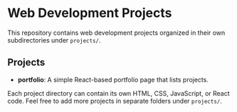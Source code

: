 # Web Development Projects

This repository contains web development projects organized in their own subdirectories under `projects/`.

## Projects

- **portfolio**: A simple React-based portfolio page that lists projects.

Each project directory can contain its own HTML, CSS, JavaScript, or React code. Feel free to add more projects in separate folders under `projects/`.
